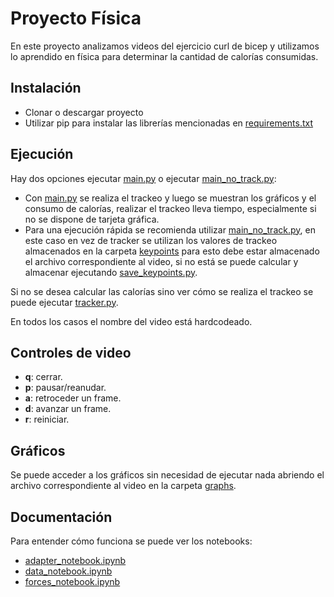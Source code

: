 # Proyecto Física

 En este proyecto analizamos videos del ejercicio curl de bicep y utilizamos lo aprendido en física para determinar la cantidad de calorías consumidas.

## Instalación

- Clonar o descargar proyecto
- Utilizar pip para instalar las librerías mencionadas en [requirements.txt](https://github.com/JuanOcaranza/ProyectoFisica/blob/main/requirements.txt)

## Ejecución

 Hay dos opciones ejecutar [main.py](https://github.com/JuanOcaranza/ProyectoFisica/blob/main/main.py) o ejecutar [main_no_track.py](https://github.com/JuanOcaranza/ProyectoFisica/blob/main/main_no_track.py):

- Con [main.py](https://github.com/JuanOcaranza/ProyectoFisica/blob/main/main.py) se realiza el trackeo y luego se muestran los gráficos y el consumo de calorías, realizar el trackeo lleva tiempo, especialmente si no se dispone de tarjeta gráfica.
- Para una ejecución rápida se recomienda utilizar [main_no_track.py](https://github.com/JuanOcaranza/ProyectoFisica/blob/main/main_no_track.py), en este caso en vez de tracker se utilizan los valores de trackeo almacenados en la carpeta [keypoints](https://github.com/JuanOcaranza/ProyectoFisica/tree/main/keypoints) para esto debe estar almacenado el archivo correspondiente al video, si no está se puede calcular y almacenar ejecutando [save_keypoints.py](https://github.com/JuanOcaranza/ProyectoFisica/blob/main/save_keypoints.py).

Si no se desea calcular las calorías sino ver cómo se realiza el trackeo se puede ejecutar [tracker.py](https://github.com/JuanOcaranza/ProyectoFisica/blob/main/tracker.py).

En todos los casos el nombre del video está hardcodeado.

## Controles de video

- **q**: cerrar.
- **p**: pausar/reanudar.
- **a**: retroceder un frame.
- **d**: avanzar un frame.
- **r**: reiniciar.

## Gráficos

Se puede acceder a los gráficos sin necesidad de ejecutar nada abriendo el archivo correspondiente al video en la carpeta [graphs](https://github.com/JuanOcaranza/ProyectoFisica/tree/main/graphs).

## Documentación

Para entender cómo funciona se puede ver los notebooks:

- [adapter_notebook.ipynb](https://github.com/JuanOcaranza/ProyectoFisica/blob/main/adapter_notebook.ipynb)
- [data_notebook.ipynb](https://github.com/JuanOcaranza/ProyectoFisica/blob/main/data_notebook.ipynb)
- [forces_notebook.ipynb](https://github.com/JuanOcaranza/ProyectoFisica/blob/main/forces_notebook.ipynb)
